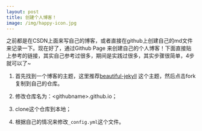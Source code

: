 ```yaml
---
layout: post
title: 创建个人博客！
image: /img/happy-icon.jpg
---
```


之前都是在CSDN上面来写自己的博客，或者直接在github上创建自己的md文件来记录一下。现在好了，通过Github Page 来创建自己的个人博客！下面直接贴上参考的链接，其实自己参考过很多，期间是实践过很多，其实步骤很简单，4步就可以了~

1. 首先找到一个博客的主题，这里推荐[beautiful-jekyll](https://github.com/daattali/beautiful-jekyll) 这个主题，然后点击fork复制到自己的仓库。

2. 修改仓库名为：\<githubname\>.github.io；

3. clone这个仓库到本地；

4. 根据自己的情况来修改`_config.yml`这个文件。